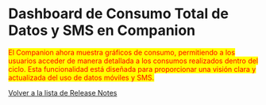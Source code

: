 # Dashboard de Consumo Total de Datos y SMS en Companion

<mark style="color:red;">El Companion ahora muestra gráficos de consumo, permitiendo a los usuarios acceder de manera detallada a los consumos realizados dentro del ciclo. Esta funcionalidad está diseñada para proporcionar una visión clara y actualizada del uso de datos móviles y SMS.</mark>

[Volver a la lista de Release Notes](./)
